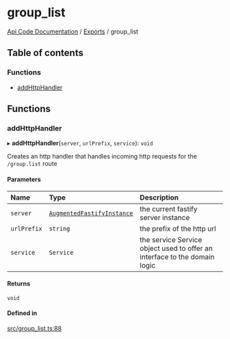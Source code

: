 # group\_list
 
[Api Code Documentation](../README.md) / [Exports](../modules.md) / group\_list

## Table of contents

### Functions

- [addHttpHandler](group_list.md#addhttphandler)

## Functions

### addHttpHandler

▸ **addHttpHandler**(`server`, `urlPrefix`, `service`): `void`

Creates an http handler that handles incoming http requests for the `/group.list` route

#### Parameters

| Name | Type | Description |
| :------ | :------ | :------ |
| `server` | [`AugmentedFastifyInstance`](../interfaces/types.AugmentedFastifyInstance.md) | the current fastify server instance |
| `urlPrefix` | `string` | the prefix of the http url |
| `service` | `Service` | the service Service object used to offer an interface to the domain logic |

#### Returns

`void`

#### Defined in

[src/group_list.ts:88](https://github.com/openkfw/TruBudget/blob/4d7fd4be/api/src/group_list.ts#L88)
